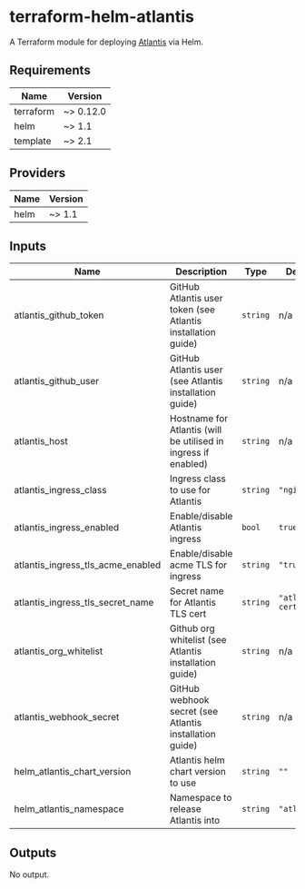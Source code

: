 # terraform-helm-atlantis

A Terraform module for deploying [Atlantis](https://www.runatlantis.io/) via Helm.

## Requirements

| Name      | Version   |
| --------- | --------- |
| terraform | ~> 0.12.0 |
| helm      | ~> 1.1    |
| template  | ~> 2.1    |

## Providers

| Name | Version |
| ---- | ------- |
| helm | ~> 1.1  |

## Inputs

| Name                              | Description                                                    | Type     | Default           | Required |
| --------------------------------- | -------------------------------------------------------------- | -------- | ----------------- | :------: |
| atlantis_github_token             | GitHub Atlantis user token (see Atlantis installation guide)   | `string` | n/a               |   yes    |
| atlantis_github_user              | GitHub Atlantis user (see Atlantis installation guide)         | `string` | n/a               |   yes    |
| atlantis_host                     | Hostname for Atlantis (will be utilised in ingress if enabled) | `string` | n/a               |   yes    |
| atlantis_ingress_class            | Ingress class to use for Atlantis                              | `string` | `"nginx"`         |    no    |
| atlantis_ingress_enabled          | Enable/disable Atlantis ingress                                | `bool`   | `true`            |    no    |
| atlantis_ingress_tls_acme_enabled | Enable/disable acme TLS for ingress                            | `string` | `"true"`          |    no    |
| atlantis_ingress_tls_secret_name  | Secret name for Atlantis TLS cert                              | `string` | `"atlantis-cert"` |    no    |
| atlantis_org_whitelist            | Github org whitelist (see Atlantis installation guide)         | `string` | n/a               |   yes    |
| atlantis_webhook_secret           | GitHub webhook secret (see Atlantis installation guide)        | `string` | n/a               |   yes    |
| helm_atlantis_chart_version       | Atlantis helm chart version to use                             | `string` | `""`              |    no    |
| helm_atlantis_namespace           | Namespace to release Atlantis into                             | `string` | `"atlantis"`      |    no    |

## Outputs

No output.
